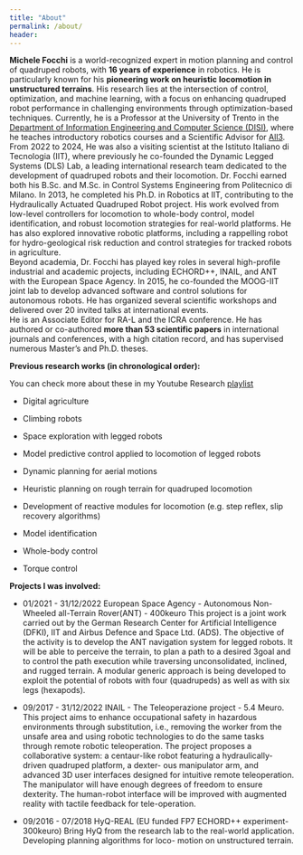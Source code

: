 ```yaml
---
title: "About"
permalink: /about/
header:
---
```


**Michele Focchi** is a world-recognized expert in motion planning and control of quadruped robots, with **16 years of experience** in robotics. He is particularly known for his **pioneering work on heuristic locomotion in unstructured terrains**. His research lies at the intersection of control, optimization, and machine learning, with a focus on enhancing quadruped robot performance in challenging environments through optimization-based techniques.  Currently, he is a Professor at the University of Trento in the [Department of Information Engineering and Computer Science (DISI)](https://www.disi.unitn.it/it), where he teaches introductory robotics courses and a Scientific Advisor for [All3](www.all3.com). From 2022 to 2024,  He was also a visiting scientist at the Istituto Italiano di Tecnologia (IIT), where previously he co-founded the Dynamic Legged Systems (DLS) Lab, a leading international research team dedicated to the development of quadruped robots and their locomotion.   Dr. Focchi earned both his B.Sc. and M.Sc. in Control Systems Engineering from Politecnico di Milano. In 2013, he completed his Ph.D. in Robotics at IIT, contributing to the Hydraulically Actuated Quadruped Robot project. His work evolved from low-level controllers for locomotion to whole-body control, model identification, and robust locomotion strategies for real-world platforms. He has also explored innovative robotic platforms, including a rappelling robot for hydro-geological risk reduction and control strategies for tracked robots in agriculture.  
Beyond academia, Dr. Focchi has played key roles in several high-profile industrial and academic projects, including ECHORD++, INAIL, and ANT with the European Space Agency. In 2015, he co-founded the MOOG-IIT joint lab to develop advanced software and control solutions for autonomous robots. He has organized several scientific workshops and delivered over 20 invited talks at international events.  
He is an Associate Editor for RA-L and the ICRA conference. He has authored or co-authored **more than 53 scientific papers** in international journals and conferences, with a high citation record, and has supervised numerous Master’s and Ph.D. theses.  




**Previous research works (in chronological order):**

You can check more about these in my Youtube Research [playlist](https://youtube.com/playlist?list=PLpppns-JGSyKlxNhpuYCevkTBI8-Apn-H&feature=shared)

- Digital agriculture 

- Climbing robots

- Space exploration with legged robots 

- Model predictive control applied to locomotion of legged robots

- Dynamic planning for aerial motions

- Heuristic planning on rough terrain for quadruped locomotion

- Development of reactive modules for locomotion (e.g. step reflex, slip recovery algorithms)

- Model identification

- Whole-body control 

- Torque control 



**Projects I was involved:**


- 01/2021 - 31/12/2022
European Space Agency - Autonomous Non-Wheeled all-Terrain Rover(ANT) - 400keuro
This project is a joint work carried out by the German Research Center for Artificial Intelligence
(DFKI), IIT and Airbus Defence and Space Ltd. (ADS). The objective of the activity is to develop the
ANT navigation system for legged robots. It will be able to perceive the terrain, to plan a path to a desired
3goal and to control the path execution while traversing unconsolidated, inclined, and rugged terrain. A
modular generic approach is being developed to exploit the potential of robots with four (quadrupeds) as
well as with six legs (hexapods).

- 09/2017 - 31/12/2022
INAIL - The Teleoperazione project - 5.4 Meuro. This project aims to enhance occupational safety in
hazardous environments through substitution, i.e., removing the worker from the unsafe area and using
robotic technologies to do the same tasks through remote robotic teleoperation. The project proposes a
collaborative system: a centaur-like robot featuring a hydraulically-driven quadruped platform, a dexter-
ous manipulator arm, and advanced 3D user interfaces designed for intuitive remote teleoperation. The
manipulator will have enough degrees of freedom to ensure dexterity. The human-robot interface will be
improved with augmented reality with tactile feedback for tele-operation.

- 09/2016 - 07/2018
HyQ-REAL (EU funded FP7 ECHORD++ experiment- 300keuro)
Bring HyQ from the research lab to the real-world application. Developing planning algorithms for loco-
motion on unstructured terrain.

